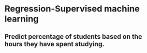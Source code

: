 # Regression-Supervised machine learning
## Predict percentage of students based on the hours they have spent studying.
